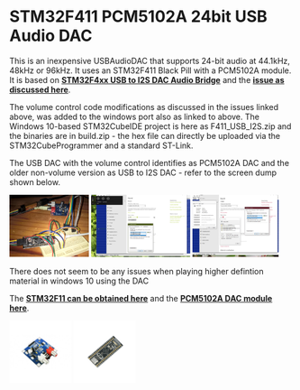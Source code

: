 # STM32F411 PCM5102A 24bit USB Audio DAC

This is an inexpensive USBAudioDAC that supports 24-bit audio at 44.1kHz, 48kHz or 96kHz. It uses an STM32F411 Black Pill with a PCM5102A module.
It is based on [**STM32F4xx USB to I2S DAC Audio Bridge**](https://github.com/har-in-air/STM32F411_USB_AUDIO_DAC) and the [**issue as discussed here**](https://github.com/har-in-air/STM32F411_USB_AUDIO_DAC/issues/7).

The volume control code modifications as discussed in the issues linked above, was added to the windows port also as linked to above. The Windows 10-based STM32CubeIDE project is here as F411_USB_I2S.zip and the binaries are in build.zip - the hex file can directly be uploaded via the STM32CubeProgrammer and a standard ST-Link.

The USB DAC with the volume control identifies as PCM5102A DAC and the older non-volume version as USB to I2S DAC - refer to the screen dump shown below.

<p align="left">
<img src="images/dac1.jpg" height="110" /> 
<img src="images/dac2.jpg" height="110" /> 
<img src="images/dac3.jpg" height="110" /> 
</p>

There does not seem to be any issues when playing higher defintion material in windows 10 using the DAC

The [**STM32F11 can be obtained here**](https://www.robotics.org.za/STM32F411CEU6-MOD) and the [**PCM5102A DAC module here**](https://www.robotics.org.za/PCM5102?search=pcm5102).

<p align="left">
<img src="images/dac.jpg" height="110" /> 
<img src="images/mcu.jpg" height="110" /> 
</p>
